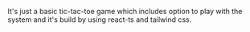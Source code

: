 It's just a basic tic-tac-toe game which includes option to play with the system and it's build by using react-ts and tailwind css.
